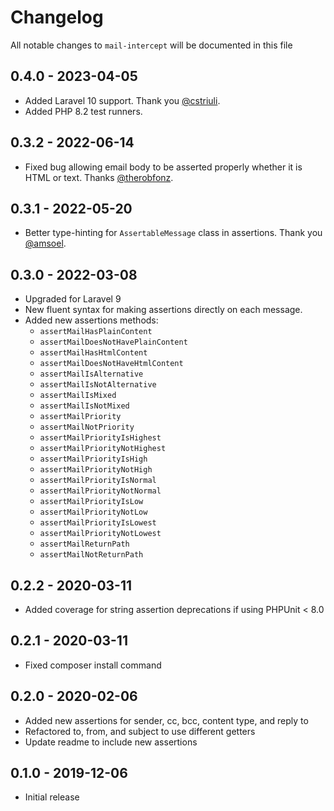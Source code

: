 # Changelog

All notable changes to `mail-intercept` will be documented in this file

## 0.4.0 - 2023-04-05

- Added Laravel 10 support. Thank you [@cstriuli](https://github.com/cstriuli).
- Added PHP 8.2 test runners.

## 0.3.2 - 2022-06-14

- Fixed bug allowing email body to be asserted properly whether it is HTML or text. Thanks [@therobfonz](https://github.com/therobfonz).

## 0.3.1 - 2022-05-20

- Better type-hinting for `AssertableMessage` class in assertions. Thank you [@amsoel](https://github.com/amsoell).

## 0.3.0 - 2022-03-08

- Upgraded for Laravel 9
- New fluent syntax for making assertions directly on each message.
- Added new assertions methods:
  - `assertMailHasPlainContent`
  - `assertMailDoesNotHavePlainContent`
  - `assertMailHasHtmlContent`
  - `assertMailDoesNotHaveHtmlContent`
  - `assertMailIsAlternative`
  - `assertMailIsNotAlternative`
  - `assertMailIsMixed`
  - `assertMailIsNotMixed`
  - `assertMailPriority`
  - `assertMailNotPriority`
  - `assertMailPriorityIsHighest`
  - `assertMailPriorityNotHighest`
  - `assertMailPriorityIsHigh`
  - `assertMailPriorityNotHigh`
  - `assertMailPriorityIsNormal`
  - `assertMailPriorityNotNormal`
  - `assertMailPriorityIsLow`
  - `assertMailPriorityNotLow`
  - `assertMailPriorityIsLowest`
  - `assertMailPriorityNotLowest`
  - `assertMailReturnPath`
  - `assertMailNotReturnPath`

## 0.2.2 - 2020-03-11

- Added coverage for string assertion deprecations if using PHPUnit < 8.0

## 0.2.1 - 2020-03-11

- Fixed composer install command

## 0.2.0 - 2020-02-06

- Added new assertions for sender, cc, bcc, content type, and reply to
- Refactored to, from, and subject to use different getters
- Update readme to include new assertions

## 0.1.0 - 2019-12-06

- Initial release
